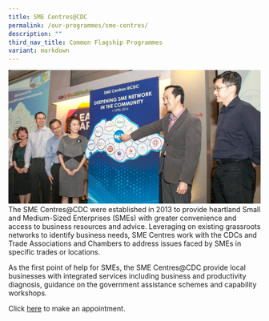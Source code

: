 ```yaml
---
title: SME Centres@CDC
permalink: /our-programmes/sme-centres/
description: ""
third_nav_title: Common Flagship Programmes
variant: markdown
---
```

![SME Centres at CDC](/images/Common%20Flagship%20Progs/SME%20CENTRES%20CDC.png)The SME Centres@CDC were established in 2013 to provide heartland Small and Medium-Sized Enterprises (SMEs) with greater convenience and access to business resources and advice. Leveraging on existing grassroots networks to identify business needs, SME Centres work with the CDCs and Trade Associations and Chambers to address issues faced by SMEs in specific trades or locations.  
  
As the first point of help for SMEs, the SME Centres@CDC provide local businesses with integrated services including business and productivity diagnosis, guidance on the government assistance schemes and capability workshops.  
  
Click [here](https://www.enterprisesg.gov.sg/about-us/contact-us/sme-centres) to make an appointment.  